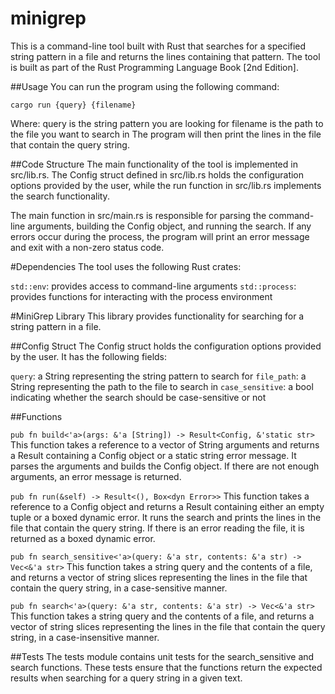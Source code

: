 # minigrep

This is a command-line tool built with Rust that searches for a specified string pattern in a file and returns the lines containing that pattern. The tool is built as part of the Rust Programming Language Book [2nd Edition].

##Usage
You can run the program using the following command:

``cargo run {query} {filename}``

Where:
query is the string pattern you are looking for
filename is the path to the file you want to search in
The program will then print the lines in the file that contain the query string.

##Code Structure
The main functionality of the tool is implemented in src/lib.rs. The Config struct defined in src/lib.rs holds the configuration options provided by the user, while the run function in src/lib.rs implements the search functionality.

The main function in src/main.rs is responsible for parsing the command-line arguments, building the Config object, and running the search. If any errors occur during the process, the program will print an error message and exit with a non-zero status code.

#Dependencies
The tool uses the following Rust crates:

`std::env`: provides access to command-line arguments
`std::process`: provides functions for interacting with the process environment

#MiniGrep Library
This library provides functionality for searching for a string pattern in a file.

##Config Struct
The Config struct holds the configuration options provided by the user. It has the following fields:

`query`: a String representing the string pattern to search for
`file_path`: a String representing the path to the file to search in
`case_sensitive`: a bool indicating whether the search should be case-sensitive or not

##Functions

```pub fn build<'a>(args: &'a [String]) -> Result<Config, &'static str>```
This function takes a reference to a vector of String arguments and returns a Result containing a Config object or a static string error message. It parses the arguments and builds the Config object. If there are not enough arguments, an error message is returned.

```pub fn run(&self) -> Result<(), Box<dyn Error>>```
This function takes a reference to a Config object and returns a Result containing either an empty tuple or a boxed dynamic error. It runs the search and prints the lines in the file that contain the query string. If there is an error reading the file, it is returned as a boxed dynamic error.

```pub fn search_sensitive<'a>(query: &'a str, contents: &'a str) -> Vec<&'a str>```
This function takes a string query and the contents of a file, and returns a vector of string slices representing the lines in the file that contain the query string, in a case-sensitive manner.

```pub fn search<'a>(query: &'a str, contents: &'a str) -> Vec<&'a str>```
This function takes a string query and the contents of a file, and returns a vector of string slices representing the lines in the file that contain the query string, in a case-insensitive manner.

##Tests
The tests module contains unit tests for the search_sensitive and search functions. These tests ensure that the functions return the expected results when searching for a query string in a given text.
